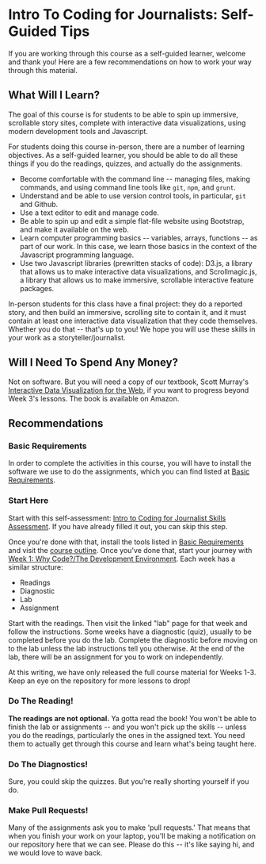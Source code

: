 # Intro To Coding for Journalists: Self-Guided Tips

If you are working through this course as a self-guided learner, welcome and thank you! Here are a few recommendations on how to work your way through this material.

## What Will I Learn?

The goal of this course is for students to be able to spin up immersive, scrollable story sites, complete with interactive data visualizations, using modern development tools and Javascript.

For students doing this course in-person, there are a number of learning objectives. As a self-guided learner, you should be able to do all these things if you do the readings, quizzes, and actually do the assignments.

* Become comfortable with the command line -- managing files, making commands, and using command line tools like `git`, `npm`, and `grunt`.
* Understand and be able to use version control tools, in particular, `git` and Github.
* Use a text editor to edit and manage code.
* Be able to spin up and edit a simple flat-file website using Bootstrap, and make it available on the web.
* Learn computer programming basics -- variables, arrays, functions -- as part of our work. In this case, we learn those basics in the context of the Javascript programming language.
* Use two Javascript libraries (prewritten stacks of code): D3.js, a library that allows us to make interactive data visualizations, and Scrollmagic.js, a library that allows us to make immersive, scrollable interactive feature packages.

In-person students for this class have a final project: they do a reported story, and then build an immersive, scrolling site to contain it, and it must contain at least one interactive data visualization that they code themselves. Whether you do that -- that's up to you! We hope you will use these skills in your work as a storyteller/journalist.

## Will I Need To Spend Any Money?

Not on software. But you will need a copy of our textbook, Scott Murray's [Interactive Data Visualization for the Web](https://www.amazon.com/Interactive-Data-Visualization-Web-Introduction/dp/1491921285/ref=dp_ob_title_bk), if you want to progress beyond Week 3's lessons.  The book is available on Amazon.

## Recommendations

### Basic Requirements

In order to complete the activities in this course, you will have to install the software we use to do the assignments, which you can find listed at [Basic Requirements](basic-requirements.md).

### Start Here

Start with this self-assessment: [Intro to Coding for Journalist Skills Assessment](https://docs.google.com/forms/d/e/1FAIpQLSdTTlIj_aQ0yp9NFLXKr5xMXPpLFxbz0OzamPcYWTyU7698xQ/viewform?usp=sf_link). If you have already filled it out, you can skip this step.

Once you're done with that, install the tools listed in [Basic Requirements](basic-requirements.md) and visit the [course outline](README.md). Once you've done that, start your journey with [Week 1: Why Code?/The Development Environment](https://github.com/fullstackjournalists/intro-to-coding-for-journalists/blob/master/README.md#week-one-why-codethe-development-environment). Each week has a similar structure:

* Readings
* Diagnostic
* Lab
* Assignment

Start with the readings. Then visit the linked "lab" page for that week and follow the instructions. Some weeks have a diagnostic (quiz), usually to be completed before you do the lab. Complete the diagnostic before moving on to the lab unless the lab instructions tell you otherwise. At the end of the lab, there will be an assignment for you to work on independently.

At this writing, we have only released the full course material for Weeks 1-3. Keep an eye on the repository for more lessons to drop!

### Do The Reading!

**The readings are not optional.** Ya gotta read the book! You won't be able to finish the lab or assignments -- and you won't pick up the skills -- unless you do the readings, particularly the ones in the assigned text. You need them to actually get through this course and learn what's being taught here.

### Do The Diagnostics!

Sure, you could skip the quizzes. But you're really shorting yourself if you do.

### Make Pull Requests!

Many of the assignments ask you to make 'pull requests.' That means that when you finish your work on your laptop, you'll be making a notification on our repository here that we can see. Please do this -- it's like saying hi, and we would love to wave back.
